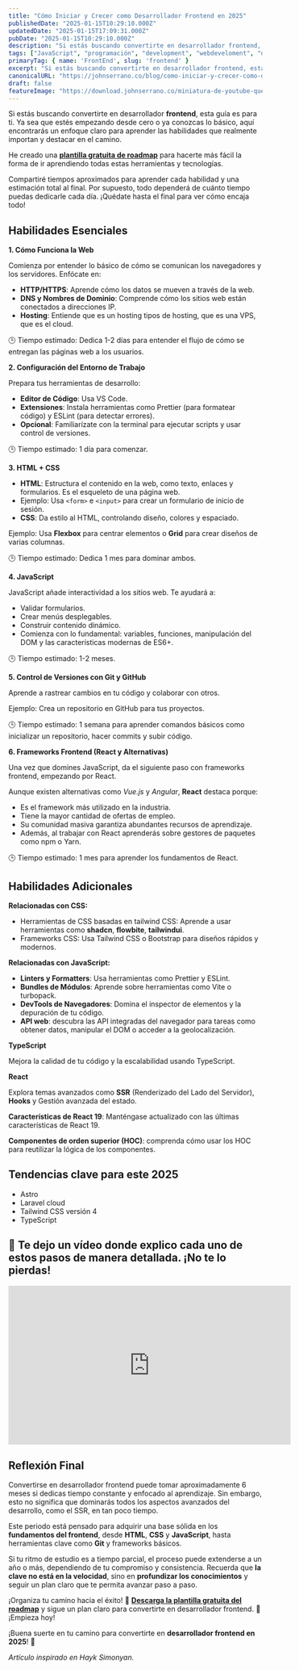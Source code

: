 ```yaml
---
title: "Cómo Iniciar y Crecer como Desarrollador Frontend en 2025"
publishedDate: "2025-01-15T10:29:10.000Z"
updatedDate: "2025-01-15T17:09:31.000Z"
pubDate: "2025-01-15T10:29:10.000Z"
description: "Si estás buscando convertirte en desarrollador frontend, esta guía es para ti. Ya sea que estés empezando desde cero o ya conozcas lo básico, aquí encontrarás un enfoque claro para aprender las habilidades que realmente importan y destacar en el camino."
tags: ["JavaScript", "programación", "development", "webdeveloment", "desarrollo-web", "frontend", "front-end", "2025", "software", "web", "johnserrano.co", "johnserrano", "roadmap"]
primaryTag: { name: 'FrontEnd', slug: 'frontend' }
excerpt: "Si estás buscando convertirte en desarrollador frontend, esta guía es para ti. Ya sea que estés empezando desde cero o ya conozcas lo básico, aquí encontrarás un enfoque claro para aprender las habilidades que realmente importan y destacar en el camino."
canonicalURL: "https://johnserrano.co/blog/como-iniciar-y-crecer-como-desarrollador-frontend-en-2025"
draft: false
featureImage: "https://download.johnserrano.co/miniatura-de-youtube-que-aprender-2025.png"
---
```


Si estás buscando convertirte en desarrollador **frontend**, esta guía es para ti. Ya sea que estés empezando desde cero o ya conozcas lo básico, aquí encontrarás un enfoque claro para aprender las habilidades que realmente importan y destacar en el camino.

He creado una **[plantilla gratuita de roadmap](https://bit.ly/3PD7I2e)** para hacerte más fácil la forma de ir aprendiendo todas estas herramientas y tecnologías.

Compartiré tiempos aproximados para aprender cada habilidad y una estimación total al final. Por supuesto, todo dependerá de cuánto tiempo puedas dedicarle cada día. ¡Quédate hasta el final para ver cómo encaja todo!

## Habilidades Esenciales

**1. Cómo Funciona la Web**

Comienza por entender lo básico de cómo se comunican los navegadores y los servidores. Enfócate en:

- **HTTP/HTTPS**: Aprende cómo los datos se mueven a través de la web.
- **DNS y Nombres de Dominio**: Comprende cómo los sitios web están conectados a direcciones IP.
- **Hosting**: Entiende que es un hosting tipos de hosting, que es una VPS, que es el cloud.

🕒 Tiempo estimado: Dedica 1-2 días para entender el flujo de cómo se entregan las páginas web a los usuarios.

**2. Configuración del Entorno de Trabajo**

Prepara tus herramientas de desarrollo:

- **Editor de Código**: Usa VS Code.
- **Extensiones**: Instala herramientas como Prettier (para formatear código) y ESLint (para detectar errores).
- **Opcional**: Familiarízate con la terminal para ejecutar scripts y usar control de versiones.

🕒 Tiempo estimado: 1 día para comenzar.

**3. HTML + CSS**

- **HTML**: Estructura el contenido en la web, como texto, enlaces y formularios. Es el esqueleto de una página web.
- Ejemplo: Usa `<form>` e `<input>` para crear un formulario de inicio de sesión.
- **CSS**: Da estilo al HTML, controlando diseño, colores y espaciado.

Ejemplo: Usa **Flexbox** para centrar elementos o **Grid** para crear diseños de varias columnas.

🕒 Tiempo estimado: Dedica 1 mes para dominar ambos.

**4. JavaScript**

JavaScript añade interactividad a los sitios web. Te ayudará a:

- Validar formularios.
- Crear menús desplegables.
- Construir contenido dinámico.
- Comienza con lo fundamental: variables, funciones, manipulación del DOM y las características modernas de ES6+.

🕒 Tiempo estimado: 1-2 meses.

**5. Control de Versiones con Git y GitHub**

Aprende a rastrear cambios en tu código y colaborar con otros.

Ejemplo: Crea un repositorio en GitHub para tus proyectos.

🕒 Tiempo estimado: 1 semana para aprender comandos básicos como inicializar un repositorio, hacer commits y subir código.

**6. Frameworks Frontend (React y Alternativas)**

Una vez que domines JavaScript, da el siguiente paso con frameworks frontend, empezando por React.

Aunque existen alternativas como _Vue.js_ y _Angular_, **React** destaca porque:

- Es el framework más utilizado en la industria.
- Tiene la mayor cantidad de ofertas de empleo.
- Su comunidad masiva garantiza abundantes recursos de aprendizaje.
- Además, al trabajar con React aprenderás sobre gestores de paquetes como npm o Yarn.

🕒 Tiempo estimado: 1 mes para aprender los fundamentos de React.

## Habilidades Adicionales

**Relacionadas con CSS:**

- Herramientas de CSS basadas en tailwind CSS: Aprende a usar herramientas como **shadcn**, **flowbite**, **tailwindui**.
- Frameworks CSS: Usa Tailwind CSS o Bootstrap para diseños rápidos y modernos.

**Relacionadas con JavaScript:**

- **Linters y Formatters**: Usa herramientas como Prettier y ESLint.
- **Bundles de Módulos**: Aprende sobre herramientas como Vite o turbopack.
- **DevTools de Navegadores**: Domina el inspector de elementos y la depuración de tu código.
- **API web**: descubra las API integradas del navegador para tareas como obtener datos, manipular el DOM o acceder a la geolocalización.

**TypeScript**

Mejora la calidad de tu código y la escalabilidad usando TypeScript.

**React**

Explora temas avanzados como **SSR** (Renderizado del Lado del Servidor), **Hooks** y Gestión avanzada del estado.

**Características de React 19**: Manténgase actualizado con las últimas características de React 19.

**Componentes de orden superior (HOC)**: comprenda cómo usar los HOC para reutilizar la lógica de los componentes.

## Tendencias clave para este 2025

- Astro
- Laravel cloud
- Tailwind CSS versión 4
- TypeScript

## 🎥 Te dejo un vídeo donde explico cada uno de estos pasos de manera detallada. ¡No te lo pierdas!

<iframe width="560" height="315" src="https://www.youtube.com/embed/QaaH6PLO8C8?si=WjVdUybU4rBgWoZL" frameborder="0" allow="accelerometer; autoplay; clipboard-write; encrypted-media; gyroscope; picture-in-picture; web-share"  allowfullscreen></iframe>


## Reflexión Final

Convertirse en desarrollador frontend puede tomar aproximadamente 6 meses si dedicas tiempo constante y enfocado al aprendizaje. Sin embargo, esto no significa que dominarás todos los aspectos avanzados del desarrollo, como el SSR, en tan poco tiempo. 

Este periodo está pensado para adquirir una base sólida en los **fundamentos del frontend**, desde **HTML**, **CSS** y **JavaScript**, hasta herramientas clave como **Git** y frameworks básicos. 

Si tu ritmo de estudio es a tiempo parcial, el proceso puede extenderse a un año o más, dependiendo de tu compromiso y consistencia. Recuerda que **la clave no está en la velocidad**, sino en **profundizar los conocimientos** y seguir un plan claro que te permita avanzar paso a paso.

¡Organiza tu camino hacia el éxito! 🎯 **[Descarga la plantilla gratuita del roadmap](https://bit.ly/3PD7I2e)** y sigue un plan claro para convertirte en desarrollador frontend. 🚀 ¡Empieza hoy!

¡Buena suerte en tu camino para convertirte en **desarrollador frontend en 2025**! 🚀

_Artículo inspirado en Hayk Simonyan._
